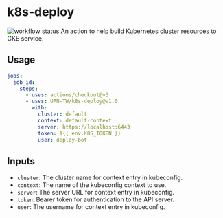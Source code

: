 # k8s-deploy
![workflow status](https://github.com/github/UPN-TW/k8s-deploy/workflows/deploy-k3d-resources.yml/badge.svg)
An action to help build Kubernetes cluster resources to GKE service.

## Usage
```yaml
jobs:
  job_id:
    steps:
      - uses: actions/checkout@v3
      - uses: UPN-TW/k8s-deploy@v1.0
        with:
          cluster: default
          context: default-context
          server: https://localhost:6443
          token: ${{ env.K8S_TOKEN }}
          user: deploy-bot
```

## Inputs
- `cluster`: The cluster name for context entry in kubeconfig.
- `context`: The name of the kubeconfig context to use.
- `server`: The server URL for context entry in kubeconfig.
- `token`: Bearer token for authentication to the API server.
- `user`: The username for context entry in kubeconfig.
